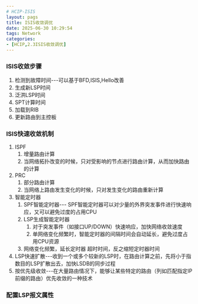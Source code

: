 ```yaml
---
# HCIP-ISIS
layout: pags
title: ISIS收敛调优
date: 2025-06-30 10:29:54
tags: Network
categories: 
- [HCIP,2.3ISIS收敛调优] 
---
```


### ISIS收敛步骤

1. 检测到故障时间---可以基于BFD,ISIS,Hello改善  
2. 生成新LSP时间
3. 泛洪LSP时间
4. SPT计算时间
5. 加载到RIB
6. 更新路由到主控板

### ISIS快速收敛机制

1. ISPF
    1. 增量路由计算
    2. 当网络拓扑改变的时候，只对受影响的节点进行路由计算，从而加快路由的计算
2. PRC
    1. 部分路由计算
    2. 当网络上路由发生变化的时候，只对发生变化的路由重新计算
3. 智能定时器
    1. SPF智能定时器--- SPF智能定时器可以对少量的外界突发事件进行快速响应，又可以避免过度的占用CPU
    2. LSP生成智能定时器
        1. 对于突发事件（如接口UP/DOWN）快速响应，加快网络收敛速度
        2. 单网络变化频繁时，智能定时器的间隔时间会自动延长，避免过度占用CPU资源
    3. 网络变化频繁，延长定时器     超时时间，反之缩短定时器时间   
4. LSP快速扩散---收到一个或多个较新的LSP时，在路由计算之前，先将小于指数目的LSP扩散出去，加快LSDB的同步过程
5. 按优先级收敛---在大量路由情况下，能够让某些特定的路由（列如匹配指定IP前缀的路由）优先收敛的一种技术

### 配置LSP报文属性 
